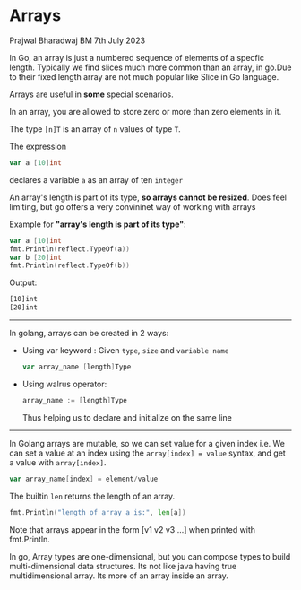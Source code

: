 # **Arrays**
Prajwal Bharadwaj BM
7th July 2023

In Go, an array is just a numbered sequence of elements of a specfic length. Typically we find slices much more common than an array, in go.Due to their fixed length array are not much popular like Slice in Go language. 

Arrays are useful in **some** special scenarios. 

In an array, you are allowed to store zero or more than zero elements in it.

The type `[n]T` is an array of `n` values of type `T`.

The expression
```go
var a [10]int
```
declares a variable `a` as an array of ten `integer`

An array's length is part of its type, **so arrays cannot be resized**. Does feel limiting, but go offers a very convininet way of working with arrays

Example for **"array's length is part of its type"**:
```go
var a [10]int
fmt.Println(reflect.TypeOf(a))
var b [20]int
fmt.Println(reflect.TypeOf(b))
```
Output:
```bash
[10]int
[20]int
```
---

In golang, arrays can be created in 2 ways:
- Using var keyword : Given `type`, `size` and `variable name`
  ```go 
  var array_name [length]Type
  ```
- Using walrus operator: 
  ```go
  array_name := [length]Type
  ```
  Thus helping us to declare and initialize on the same line
---
In Golang arrays are mutable, so we can set value for a given index i.e. We can set a value at an index using the `array[index] = value` syntax, and get a value with `array[index]`.
  ```go
  var array_name[index] = element/value
  ```

The builtin `len` returns the length of an array.
  ```go
  fmt.Println("length of array a is:", len[a])
  ```

Note that arrays appear in the form [v1 v2 v3 ...] when printed with fmt.Println.
 
In go, Array types are one-dimensional, but you can compose types to build multi-dimensional data structures. Its not like java having true multidimensional array. Its more of an array inside an array.
